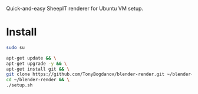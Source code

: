 Quick-and-easy SheepIT renderer for Ubuntu VM setup.

# Install

```bash
sudo su
```

```bash
apt-get update && \
apt-get upgrade -y && \
apt-get install git && \
git clone https://github.com/TonyBogdanov/blender-render.git ~/blender-render && \
cd ~/blender-render && \
./setup.sh

```
